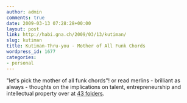 ```yaml
---
author: admin
comments: true
date: 2009-03-13 07:28:28+00:00
layout: post
link: http://habi.gna.ch/2009/03/13/kutiman/
slug: kutiman
title: Kutiman-Thru-you - Mother of All Funk Chords
wordpress_id: 1677
categories:
- personal
---
```


  
"let's pick the mother of all funk chords"! or read merlins - brilliant as always - thoughts on the implications on talent, entrepreneurship and intellectual property over at [43 folders](http://www.43folders.com/2009/03/11/kutiman).
